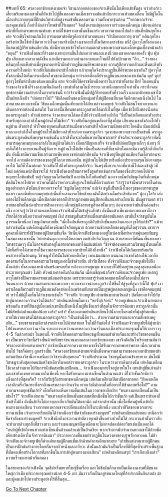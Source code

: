 ##บทที่ 65: ศรดวงตาซ้ายแห่งเทพเจ้า
วิชานภาลอยล่องของจ้าวเฟิงนั้นไม่เพียงเข้าขั้นสูง ทว่าย่างก้าวเสี้ยวพริบตาของเขานั้นก็ยังเข้าไปสู่ขั้นหลอมรวมเมื่อเขารวมมันเข้ากับกระบวนท่าลมเคลื่อน ไม่มีผู้ใดในเมืองประกายอรุณที่ฝึกฝนวิชาระดับสูงจนเข้าขั้นหลอมรวม รวมทั้งพวกรุ่นก่อน
“”หากพวกเจ้าจะเนรคุณเช่นนี้ ก็อย่าได้กล่าวโทษข้าที่ไร้เมตตา” จิตสังหารแผ่พุ่งออกจากร่างของเด็กหนุ่ม
เพียงแค่ก่อนหน้าที่ทั้งสามจะพยายามฆ่าเขา หากมิใช่เพราะเขานั้นแข็งแกร่ง เขาอาจตายตกไปแล้ว
เช่นที่หลินกุยโยงเอ่ย จ้าวเฟิงใจอ่อนเกินไป การเมตตาต่อศัตรูคือการทำลายตนเอง
“ฝ่ามือทลายวายุ ตาย” หลินกุยโยงแสร้งทำเป็นใช้ท่าไม้ตาย ทว่าในความจริงนั้นร่างเขาถอยไปในทิศทางตรงข้าม
หนี!
ผู้อาวุโสทั้งสองเองก็แสดงปฏิกิริยาเช่นเดียวกัน บัดนี้พวกเขาเข้าใจถึงความแตกต่างของพวกเขาและเด็กหนุ่มเบื้องหน้าแล้ว
“หยุด!” จ้าวเฟิงสั่งขณะที่ร่างของเขาทะยานขึ้นไปบนอากาศและแทงนิ้วของเขาออกหลายครั้ง
ฟุ่บ ฟุ่บ ฟุ่บ
เสียงแหวกอากาศดังขึ้น แสงสีครามทะลวงผ่านอากาศและโจมตีไปยังเป้าหมาย
“อึก...”
ร่างของหลินกุยโยงแข็งค้างเมื่อรูขนาดเท่านิ้วมือปรากฏขึ้นบนศีรษะของเขา ความรู้สึกหวาดกลัวและตื่นตะลึงยังคงวาดทั่วใบหน้า
จ้าวเฟิงไม่แม้แต่จะเข้าใกล้เขา แล้วเหตุใดจึงปรากฏรูขึ้นที่ศีรษะของเขากัน? ผู้อาวุโสทั้งสองนั้นได้เห็นการเคลื่อนไหวของเด็กหนุ่ม ทว่ารอยเลือดก็ปรากฏขึ้นบนอกของเขาเช่นกัน
ตุบ! ตุบ!
ผู้อาวุโสขั้นห้าทั้งสองล้มลงบนพื้น ตาย
จ้าวเฟิงใช้ดรรชนีเหนือดาราในการฆ่าทั้งสาม
ปึก!
ในตอนนั้น ร่างของจ้าวเฟิงก็ร่วงลงบนพื้นอีกครั้ง เขาฆ่าทั้งสามในชั่วระยะเวลาหนึ่งลมหายใจเท่านั้น กระทั่งจอมยุทธ์อาจมีความลำบากในการทำเช่นนี้ ทว่าจ้าวเฟิงนั้นมีปฏิกิริยาตอบรับที่รวดเร็ว และตาซ้ายของเขาได้เป็นฝ่ายเล็งเป้า
“ปล่อยเราไป!” วิธีเลือดเย็นของเด็กหนุ่มทำให้ผู้ฝึกตนที่บาดเจ็บอีกหกคนนิ่งงันไป
ในสายตาของพวกเขานั้น วิธีของเด็กหนุ่มนั้นเทียบเท่าได้กับเหล่าจอมยุทธ์ จ้าวเฟิงไม่สนใจพวกเขาและเดินออกจากห้องนั่งเล่นไป
ในเวลานั้นที่คนของตระกูลสาขาได้มาถึงในที่สุด
เมื่อเข้าไปถึงห้องนั่งเล่นของตระกูลหลิว หัวหน้าพรรค จ้าวคาหยวนได้มองไปยังจ้าวเฟิงอย่างล้ำลึก
“นี่เป็นคำเตือนและตัวอย่างสำหรับทุกกองกำลังในหมู่บ้านใบไม้เขียว” จ้าวเฟิงยืนอยู่บนหลังคาที่สูงที่สุด เสียงของเขาดังก้องไปทั่วหมู่บ้าน
ตัวอย่าง!
หัวใจของทุกคนสั่นสะท้านเมื่อพวกเขาเข้าใจถึงความนัยของประโยคนั้น นับแต่บัดนี้ หากกองกำลังใดในหมู่บ้านใบไม้เขียวกล้าที่จะก่อกวนตระกูลจ้าว จุดจบของพวกเขาจะเป็นเช่นนี้
ตระกูลเช่นตระกูลหลินยังพบจุดจบเช่นนั้น แล้วสิ่งใดจะเกิดขึ้นหากเป็นพวกเขา? อัจฉริยะจากตระกูลจ้าวบัดนี้สามารถคุกคามทุกกองกำลังในหมู่บ้านได้แล้ว
เมื่อแก้ปัญหาเสร็จ จ้าวเฟิงก็ปล่อยปัญหาเล็กๆ น้อยๆ ที่เหลือให้จ้าวคาหยวนเป็นผู้จัดการ หมู่บ้านใบไม้เขียวนั้นเป็นสถานที่ที่เขาเติบโตและมีความรู้สึกล้ำลึกกับมัน
บัดนี้เขามีความแข็งแกร่งมากเพียงพอ เขาย่อมปกป้องมัน จ้าวเฟิงอยู่ที่หมู่บ้านเพียงวันเดียวก่อนจะจากไป
ความต้องการของเขาอยู่ที่โลกภายนอกนั่น หมู่บ้านใบไม้เขียวหรือเมืองประกายอรุณไม่อาจหยุดเขาได้
ไม่กี่ชั่วโมงต่อมา จ้าวเฟิงก็ไปถึงยังตระกูลหลักจ้าว วันพรุ่งนี้เขาจะจากที่แห่งนี้ไปและเข้าสู่เวทีใหม่ แต่ก่อนหน้าที่เขาจะไป จ้าวเฟิงยังคงเตรียมการครั้งสุดท้ายเช่นการเก็บของซึ่งประกอบไปด้วย พฤกษาโลหิตพันปี หญ้าวิญญาณโลหิตพันปี และหินไผ่โลหิตพันปี
นอกจากนั้นยังมีธนูเงินที่เด็กหนุ่มตัดสินใจเอาไปด้วย ทว่าคาดไม่ถึงว่าพวกระดับสูงจะให้อันที่ดีกว่าแก่เขา
“เรารู้ว่าเจ้ามีพรสวรรค์ในด้านธนูอย่างมาก ดังนั้นแล้วพวกเราจะให้ ‘ธนูบันไดสุวรรณ’ แก่เจ้า ธนูนี้เป็นหนึ่งในอาวุธของบรรพบุรุษของเรา และมีเพียงจอมยุทธ์เท่านั้นที่จะสามารถใช้พลังของมันได้อย่างเต็มประสิทธิภาพ” ผู้อาวุโสจ้าวส่งกล่องไม้ให้เด็กหนุ่ม
เมื่อเปิดกล่องออกก็ปรากฏภาพของธนูสีทองที่นอนอย่างเงียบงัน มันดูธรรมดา ทว่าสายของมันนั้นส่องประกายสีทองจางๆ เด็กหนุ่มดึงสายธนูสีทองนั้นเบาๆ ก่อนจะพบว่ามันนั้นค่อนข้างแข็ง ควรจะรู้ว่าวิชากำแพงเหล็กของจ้าวเฟิงนั้นได้เข้าสู่ระดับห้า ดังนั้นแล้วเพียงแค่แรงของเขาก็อาจเรียกได้ว่าเหนือกว่าเหล่าจอมยุทธ์
ผึง!
สายธนูสั่นสะท้านเมื่อเขาปล่อยมันออก เขามั่นใจว่าธนูบันไดสุวรรณนี้เหนือกว่าธนูเงินหลายขั้น
“เมื่อใดกันที่ตระกูลดีกับข้าถึงขั้นมอบเงินและอาวุธให้แก่ข้า?” แม้จะกล่าวเช่นนั้น แต่เด็กหนุ่มก็ยังคงพึงพอใจกับธนูมาก
ด้วยความช่วยเหลือของธนูบันไดสุวรรณ เขาอาจคุกคามได้กระทั่งชีวิตของผู้ฝึกตนขั้นเจ็ด วันนั้นจ้าวเฟิงขังตนเองอยู่ในห้องเพื่อทำความคุ้นเคยกับธนู ในสมองของเขานั้น วิชาศรฝนอุกกาบาตได้หลอมรวมเข้ากับจิตวิญญาณ ด้วยสายตาที่พัฒนาขึ้นของเขา วิชาธรรมดาๆ นั้นไม่อาจเข้ามาอยู่ในสายตาของเขาได้แม้แต่น้อย
“ข้าจำต้องหลอมรวมวิชาธนูทั้งหมดให้ได้เพื่อที่จะได้สามารถใช้ความสามารถของดวงตาซ้ายได้ถึงกึ่งหนึ่ง”
จ้าวเฟิงนั้นได้เกิดมาพร้อมกับพรสวรรค์ในด้านธนู วิชาธนูทั่วไปนั้นไม่ช่วยเหลือใดๆ เขาแม้แต่น้อย แน่นอนว่าเขายังต้องใช้เวลาอีกสองสามวันในการหลอมรวมวิชาธนูเหล่านี้เข้าด้วยกัน
เช้าวันที่สอง
ทั้งจ้าวเฟิงและจ้าวหยูเฟ่ยไปถึงตั้งแต่เช้า ทั้งสองมองหน้ากันพร้อมรอยยิ้ม หลังจากงานชุมนุม พวกเขาก็ได้ยืนอยู่บนจุดสูงสุดของเมืองประกายอรุณแล้ว
ไม่ช้า หัวหน้าพรรคก็มาถึงเช่นกัน เมื่อเผชิญหน้ากับจ้าวเฟิงและจ้าวหยูเฟ่ย เหล่าผู้อาวุโสต่างก็มีความเคารพนบน้อมอย่างมาก เพราะพวกเขารู้ว่าอนาคตของเด็กทั้งสองนั้นไม่อาจจินตนาการ ด้วยความสามารถของพวกเขา พวกเขาอาจนำตระกูลจ้าวให้ขึ้นไปสู่จุดที่สูงกว่านี้ได้
ฟุ่บ!
เงาพร่าเลือนสีครามปรากฏขึ้นบนหลังคาห้องโถงพร้อมกับกลายเป็นบุรุษผู้หล่อเหลาผู้หนึ่ง เขาคือจอมยุทธ์เย่ ทว่าไม่มีผู้ใดเห็นได้ว่าเขามาเช่นไร
“จ้าวเฟิง จ้าวหยูเฟ่ย ผ่านพ้นมาสามวันแล้ว บัดนี้พวกเจ้าไปกับข้าสู่นครหลวงกว่านจวินได้แล้ว” เย่หลินเหลียนยิ้มบาง
“ขอรับ/เจ้าค่ะ” จ้าวหยูเฟ่ยและจ้าวเฟิงเอ่ยตอบพร้อมกัน
ชายที่ยืนอยู่เบื้องหน้าเขานั้นเป็นหนึ่งในผู้ที่แข็งแกร่งที่สุดในจักรวรรดิเมฆา ตระกูลจ้าวนั้นไม่มีสิทธิต่อต้านแม้แต่น้อย
เคร้ง! เคร้ง!
ทั้งสองตามเย่หลินเหลียนไปนั่งภายในรถม้าที่มุ่งสู่ทิศเหนือ
ภายใต้เงาของต้นไม้ด้านนอกตระกูลจ้าว
“เป็นเช่นนี้ดีกว่า... ด้วยความสามารถและความลับของหยูเฟ่ย...” ชายชราแขนเดียวส่งรถม้าจากไปด้วยสายตา
ในไม่กี่วันต่อไป จ้าวเฟิงและจ้าวหยูเฟ่ยได้มุ่งหน้าไปยังนครหลวงกว่านจวิน ระยะทางระหว่างนครหลวงกว่านจวินและเมืองประกายอรุณนั้นใช้เวลาราวๆ 4-5 วันด้วยรถม้า ในตอนนี้ จ้าวเฟิงได้หลอมรวมทักษะธนูทั้งหมดเข้าด้วยกันและสร้างวิชาของตนขึ้นมา
เป็นเพราะวิชานี้สร้างขึ้นด้วยทักษะจำนวนมากและดวงตาซ้ายของเขา เขาจึงตัดสินใจเรียกขานมันว่า ‘ศรดวงตาซ้ายแห่งเทพเจ้า’ ตาซ้ายนั้นมาจากดวงตาของเขาซึ่งได้รับมาจากเทพบรรพกาล เมื่อเวลาผ่านพ้นไป วิชาก็ค่อยๆ ถูกสร้างขึ้น
“ศรดวงตาซ้ายแห่งเทพเจ้านั้นพึ่งพาความสามารถของดวงตาซ้ายของข้า แก่นแท้ของวิชานี้อาจเหนือกว่าวิชาระดับสุดยอด” จ้าวเฟิงประมาณ
วิชาธนูนั้นค่อนข้างหายาก มันไม่มีวิชาธนูระดับสุดยอดแม้แต่วิชาเดียวในหอตำราของตระกูลจ้าว
ในระหว่างการเดินทางนั้น เย่หลินเหลียนใช้เวลาส่วนมากไปกับการนั่งขัดสมาธิและฝึกตน...
จ้าวเฟิงถอนหายใจอยู่ภายในใจ เขาเข้าสู่ขั้นเก้าแล้ว และเขายังคงพยายามมากถึงเพียงนี้
หากไม่รับหนทางแห่งเซียนในตำนานแล้ว มิใช่ว่าขั้นเก้านับว่าแข็งแกร่งที่สุดหรือ?
ราวกับรับรู้ถึงสายตาของเด็กหนุ่ม เย่หลินเหลียนเปิดเปลือกตาออก
“ยังคงเหลือเวลาอีกครึ่งวันกระทั่งเราถึงนครหลวงกว่านจวิน พวกเจ้ามีคำถามใดที่อยากให้ข้าตอบหรือไม่?”
ถามคำถามจอมยุทธ์ขั้นเก้า?
เด็กทั้งสองเห็นความตื่นเต้นในแววตาของอีกฝ่าย
“หนทางแห่งเซียนนั้นเป็นเช่นไร?” จ้าวเฟิงเอ่ยถาม
“หนทางแห่งเซียนนั้นขอบเขตที่เหนือขึ้นไปกว่าขั้นเก้า แต่เป็นเพราะข้าเองก็ยังเข้าไม่ถึง ดังนั้นข้าจึงไม่อาจบอกเกี่ยวกับมันได้มากนัก แต่จากตำรานั้น เมื่อใดที่คนผู้หนึ่งเข้าถึงหนทางแห่งเซียน ร่างกายของพวกเขาจะเปลี่ยนแปลงไปในระดับหนึ่ง และช่วงชีวิตของพวกเขาจะยาวนานขึ้น เจ้าอาจจะเรียกมันได้ว่าเหนือกว่าขีดจำกัดของร่างมนุษย์” เย่หลินเหลียนเอ่ยตอบ
เหนือกว่าขีดจำกัดของร่างมนุษย์?
จ้าวเฟิงนึกถึงกระบวนท่าตัดวายุเพลิงขึ้นอย่างช่วยไม่ได้ กระบวนท่านั้นราวกับจะทำลายล้างทุกสิ่งที่ขวางทาง และร่างของมนุษย์ก็ดูเหมือนจะไม่อาจปลดปล่อยวิชาเช่นนั้นออกได้
“เหล่าผู้ที่เข้าถึงหนทางแห่งเซียนนั้นล้วนแล้วแต่เป็นอัจฉริยะ พวกเจ้าอาจนับจำนวนพวกเขาได้ด้วยมือเพียงข้างเดียวในจักรวรรดิเมฆา” ประกายความชื่นชมปรากฏขึ้นในดวงตาของบุรุษวัยกลางคน
ไม่ช้า จ้าวเฟิงและจ้าวหยูเฟ่ยก็ต่างเอ่ยถามผู้ฝึกตนขั้นเก้าด้วยคำถามอีกมากมาย
“เก้าขั้นแห่งหนทางผู้ฝึกตนเป็นการฝึกฝนร่างกายโดยเริ่มจากผิวหนังและอวัยวะ ดังนั้นแล้วมันจึงเป็นเรื่องที่ดีที่สุดที่จะสร้างพื้นฐานที่มั่นคงเพื่อสร้างโอกาสที่มากขึ้นในการเข้าสู่หนทางแห่งเซียน” เย่หลินเหลียนสรุป
“เราเกือบถึงแล้ว” ความเร็วของรถม้าเริ่มลดลง

ในสายตาของจ้าวเฟิงนั้น จุดสีดำเริ่มขยายใหญ่ขึ้นเรื่อย และไม่ช้ามันก็กลายเป็นเมืองงดงามที่มีขนาดใหญ่กว่าเมืองประกายอรุณอย่างน้อย 4-5 เท่า มันราวกับเป็นอสูรขนาดใหญ่ที่อ้าปากกลืนกินรถม้า ม้า และผู้คนเข้าไปทางประตูอย่างไร้ที่สิ้นสุด...



[Go To Next Chapter]( ./66.md)